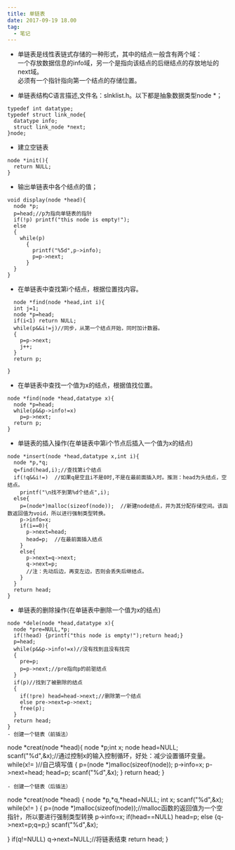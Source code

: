 ```yaml
---
title: 单链表
date: 2017-09-19 18.00
tag:
  - 笔记
---
```

- 单链表是线性表链式存储的一种形式，其中的结点一般含有两个域：<br/>
  一个存放数据信息的info域，另一个是指向该结点的后继结点的存放地址的next域。<br/>
  必须有一个指针指向第一个结点的存储位置。

- 单链表结构C语言描述,文件名：slnklist.h。以下都是抽象数据类型node *；
```
typedef int datatype;
typedef struct link_node{
  datatype info;
  struct link_node *next;
}node;
```

- 建立空链表
```
node *init(){
  return NULL;
}
```
- 输出单链表中各个结点的值；
```
void display(node *head){
  node *p;
  p=head;//p为指向单链表的指针
  if(!p) printf("this node is empty!");
  else
  {
    while(p)
      {
        printf("%5d",p->info);
        p=p->next;
      }
  }
}
```

- 在单链表中查找第i个结点，根据位置找内容。

```
  node *find(node *head,int i){
  int j=1;
  node *p=head;
  if(i<1) return NULL;
  while(p&&i!=j)//同步，从第一个结点开始，同时加计数器。
  {
    p=p->next;
    j++;
  }
  return p;

}
```
- 在单链表中查找一个值为x的结点，根据值找位置。
```
node *find(node *head,datatype x){
  node *p=head;
  while(p&&p->info!=x)
    p=p->next;
  return p;
}
```
- 单链表的插入操作(在单链表中第i个节点后插入一个值为x的结点)

```
node *insert(node *head,datatype x,int i){
  node *p,*q;
  q=find(head,i);//查找第i个结点
  if(!q&&i!=)  //如果q是空且i不是0时,不是在最前面插入时。推测：head为头结点，空结点。
    printf("\n找不到第%d个结点",i);
  else{
    p=(node*)malloc(sizeof(node));  //新建node结点，并为其分配存储空间。该函数返回值为void，所以进行强制类型转换。
    p->info=x;
    if(i==0){
      p->next=head;
      head=p;  //在最前面插入结点
    }
    else{
      p->next=q->next;
      q->next=p;
      //注：先动后边，再变左边，否则会丢失后继结点。
    }
  }
  return head;
}
```
- 单链表的删除操作(在单链表中删除一个值为x的结点)
```
node *dele(node *head,datatype x){
  node *pre=NULL,*p;
  if(!head) {printf("this node is empty!");return head;}
  p=head;
  while(p&&p->info!=x)//没有找到且没有找完
  {
    pre=p;
    p=p->next;//pre指向p的前驱结点
  }
  if(p)//找到了被删除的结点
  {
    if(!pre) head=head->next;//删除第一个结点
    else pre->next=p->next;
    free(p);
  }
  return head;
}
- 创建一个链表（前插法）
```
node *creat(node *head){
  node *p;int x;
  node head=NULL;
  scanf("%d",&x);//通过控制x的输入控制循环，好处：减少设置循环变量。
  while(x!= )//自己填写值
  {
    p=(node *)malloc(sizeof(node));
    p->info=x;
    p->next=head;
    head=p;
    scanf("%d",&x);
  }
  return head;
}
```
- 创建一个链表（后插法）
```
node *creat(node *head)
{
  node *p,*q,*head=NULL;
  int x;
  scanf("%d",&x);
  while(x!= )
  {
    p=(node *)malloc(sizeof(node));//malloc函数的返回值为一个空指针，所以要进行强制类型转换
    p->info=x;
    if(head==NULL) head=p;
    else
      {q->next=p;q=p;}
    scanf("%d",&x);

  }
  if(q!=NULL) q->next=NULL;//将链表结束
  return head;
}
```
